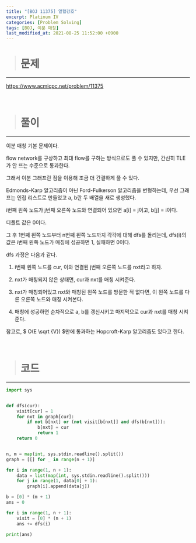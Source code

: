 ```yaml
---
title: "[BOJ 11375] 열혈강호"
excerpt: Platinum IV
categories: [Problem Solving]
tags: [BOJ, 이분 매칭]
last_modified_at: 2021-08-25 11:52:00 +0900
---
```


> # 문제
---

[<u>https://www.acmicpc.net/problem/11375</u>](https://www.acmicpc.net/problem/11375)

<br>

> # 풀이
---

이분 매칭 기본 문제이다.

flow network를 구상하고 최대 flow를 구하는 방식으로도 풀 수 있지만, 간신히 TLE가 안 뜨는 수준으로 통과한다.

그래서 이분 그래프란 점을 이용해 조금 더 간결하게 풀 수 있다.

Edmonds-Karp 알고리즘이 아닌 Ford-Fulkerson 알고리즘을 변형하는데, 우선 그래프는 인접 리스트로 만들었고 a, b란 두 배열을 새로 생성했다.

i번째 왼쪽 노드가 j번째 오른쪽 노드와 연결되어 있으면 a\[i\] = j이고, b\[j\] = i이다.

디폴트 값은 0이다.

그 후 1번째 왼쪽 노드부터 n번째 왼쪽 노드까지 각각에 대해 dfs를 돌리는데, dfs(i)의 값은 i번째 왼쪽 노드가 매칭에 성공하면 1, 실패하면 0이다.

dfs 과정은 다음과 같다.

1. i번째 왼쪽 노드를 cur, 이와 연결된 j번째 오른쪽 노드를 nxt라고 하자.

2. nxt가 매칭되지 않은 상태면, cur과 nxt를 매칭 시켜준다.

3. nxt가 매칭되어있고 nxt와 매칭된 왼쪽 노드를 방문한 적 없다면, 이 왼쪽 노드를 다른 오른쪽 노드와 매칭 시켜본다.

4. 매칭에 성공하면 순차적으로 a, b를 갱신시키고 마지막으로 cur과 nxt를 매칭 시켜준다.

참고로, $ O(E \sqrt {V}) $만에 통과하는 Hopcroft-Karp 알고리즘도 있다고 한다.

<br>

> # 코드
---

```python
import sys


def dfs(cur):
    visit[cur] = 1
    for nxt in graph[cur]:
        if not b[nxt] or (not visit[b[nxt]] and dfs(b[nxt])):
            b[nxt] = cur
            return 1
    return 0


n, m = map(int, sys.stdin.readline().split())
graph = [[] for _ in range(n + 1)]

for i in range(1, n + 1):
    data = list(map(int, sys.stdin.readline().split()))
    for j in range(1, data[0] + 1):
        graph[i].append(data[j])

b = [0] * (m + 1)
ans = 0

for i in range(1, n + 1):
    visit = [0] * (n + 1)
    ans += dfs(i)

print(ans)
```